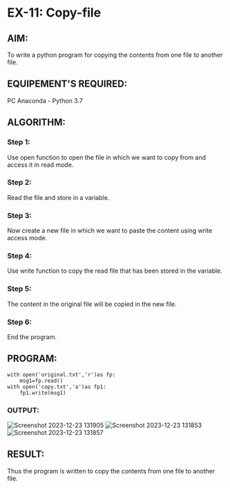 # EX-11: Copy-file
## AIM:
To write a python program for copying the contents from one file to another file.
## EQUIPEMENT'S REQUIRED: 
PC
Anaconda - Python 3.7
## ALGORITHM: 
### Step 1:
Use open function to open the file in which we want to copy from and access it in read mode.
### Step 2: 
 Read the file and store in a variable.
### Step 3: 
Now create a new file in which we want to paste the content using write access mode.
### Step 4:  
Use write function to copy the read file that has been stored in the variable.
### Step 5: 
The content in the original file will be copied in the new file.
### Step 6: 
End the program.
## PROGRAM:
```
with open('original.txt','r')as fp:
	msg1=fp.read()
with open('copy.txt','a')as fp1:
	fp1.write(msg1)
```
### OUTPUT:
![Screenshot 2023-12-23 131905](https://github.com/KeerthanaaSaravanan/EX-11_copy-file/assets/145742596/c64a3d71-ef12-4f8c-bcfc-8e59050393a4)
![Screenshot 2023-12-23 131853](https://github.com/KeerthanaaSaravanan/EX-11_copy-file/assets/145742596/0cc21521-09ba-4e6a-bce3-8662acf4cdd5)
![Screenshot 2023-12-23 131857](https://github.com/KeerthanaaSaravanan/EX-11_copy-file/assets/145742596/827d55c3-b134-4051-9733-1350890503d0)

## RESULT:
Thus the program is written to copy the contents from one file to another file.
